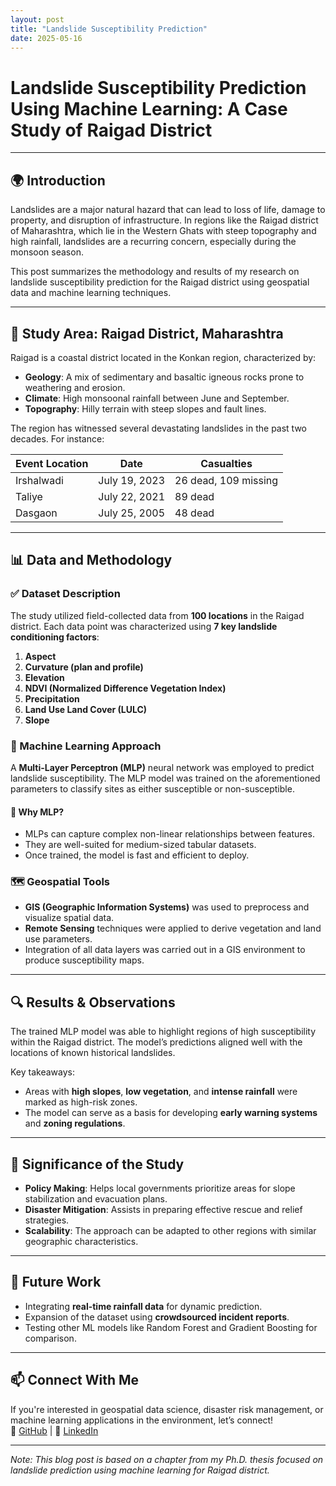 ```yaml
---
layout: post
title: "Landslide Susceptibility Prediction"
date: 2025-05-16
---
```


# Landslide Susceptibility Prediction Using Machine Learning: A Case Study of Raigad District

---

## 🌍 Introduction

Landslides are a major natural hazard that can lead to loss of life, damage to property, and disruption of infrastructure. In regions like the Raigad district of Maharashtra, which lie in the Western Ghats with steep topography and high rainfall, landslides are a recurring concern, especially during the monsoon season.

This post summarizes the methodology and results of my research on landslide susceptibility prediction for the Raigad district using geospatial data and machine learning techniques.

---

## 🧭 Study Area: Raigad District, Maharashtra

Raigad is a coastal district located in the Konkan region, characterized by:

- **Geology**: A mix of sedimentary and basaltic igneous rocks prone to weathering and erosion.
- **Climate**: High monsoonal rainfall between June and September.
- **Topography**: Hilly terrain with steep slopes and fault lines.

The region has witnessed several devastating landslides in the past two decades. For instance:

| Event Location | Date | Casualties |
|----------------|------|------------|
| Irshalwadi | July 19, 2023 | 26 dead, 109 missing |
| Taliye | July 22, 2021 | 89 dead |
| Dasgaon | July 25, 2005 | 48 dead |

---

## 📊 Data and Methodology

### ✅ Dataset Description

The study utilized field-collected data from **100 locations** in the Raigad district. Each data point was characterized using **7 key landslide conditioning factors**:

1. **Aspect**
2. **Curvature (plan and profile)**
3. **Elevation**
4. **NDVI (Normalized Difference Vegetation Index)**
5. **Precipitation**
6. **Land Use Land Cover (LULC)**
7. **Slope**

### 🧠 Machine Learning Approach

A **Multi-Layer Perceptron (MLP)** neural network was employed to predict landslide susceptibility. The MLP model was trained on the aforementioned parameters to classify sites as either susceptible or non-susceptible.

#### 📌 Why MLP?

- MLPs can capture complex non-linear relationships between features.
- They are well-suited for medium-sized tabular datasets.
- Once trained, the model is fast and efficient to deploy.

### 🗺️ Geospatial Tools

- **GIS (Geographic Information Systems)** was used to preprocess and visualize spatial data.
- **Remote Sensing** techniques were applied to derive vegetation and land use parameters.
- Integration of all data layers was carried out in a GIS environment to produce susceptibility maps.

---

## 🔍 Results & Observations

The trained MLP model was able to highlight regions of high susceptibility within the Raigad district. The model’s predictions aligned well with the locations of known historical landslides.

Key takeaways:

- Areas with **high slopes**, **low vegetation**, and **intense rainfall** were marked as high-risk zones.
- The model can serve as a basis for developing **early warning systems** and **zoning regulations**.

---

## 📌 Significance of the Study

- **Policy Making**: Helps local governments prioritize areas for slope stabilization and evacuation plans.
- **Disaster Mitigation**: Assists in preparing effective rescue and relief strategies.
- **Scalability**: The approach can be adapted to other regions with similar geographic characteristics.

---

## 🔭 Future Work

- Integrating **real-time rainfall data** for dynamic prediction.
- Expansion of the dataset using **crowdsourced incident reports**.
- Testing other ML models like Random Forest and Gradient Boosting for comparison.

---

## 📫 Connect With Me

If you're interested in geospatial data science, disaster risk management, or machine learning applications in the environment, let’s connect!  
🔗 [GitHub](https://github.com/gsmahamunkar) | 💼 [LinkedIn](https://linkedin.com/in/geetanjali-mahamunkar/)

---

*Note: This blog post is based on a chapter from my Ph.D. thesis focused on landslide prediction using machine learning for Raigad district.*
